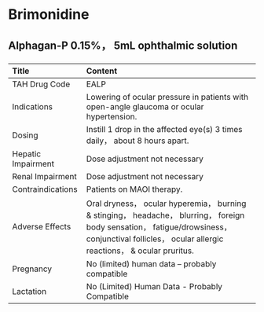 # Brimonidine

## Alphagan-P 0.15%， 5mL ophthalmic solution

##### 

| Title              | Content                                                                                                                                                                                            |
|:-------------------|:---------------------------------------------------------------------------------------------------------------------------------------------------------------------------------------------------|
| TAH Drug Code      | EALP                                                                                                                                                                                               |
| Indications        | Lowering of ocular pressure in patients with open-angle glaucoma or ocular hypertension.                                                                                                           |
| Dosing             | Instill 1 drop in the affected eye(s) 3 times daily， about 8 hours apart.                                                                                                                         |
| Hepatic Impairment | Dose adjustment not necessary                                                                                                                                                                      |
| Renal Impairment   | Dose adjustment not necessary                                                                                                                                                                      |
| Contraindications  | Patients on MAOI therapy.                                                                                                                                                                          |
| Adverse Effects    | Oral dryness， ocular hyperemia， burning & stinging， headache， blurring， foreign body sensation， fatigue/drowsiness， conjunctival follicles， ocular allergic reactions， & ocular pruritus. |
| Pregnancy          | No (limited) human data – probably compatible                                                                                                                                                      |
| Lactation          | No (Limited) Human Data - Probably Compatible                                                                                                                                                      |

